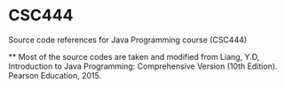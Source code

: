 # CSC444
Source code references for Java Programming course (CSC444)

** Most of the source codes are taken and modified from Liang, Y.D, Introduction to Java Programming: Comprehensive Version (10th Edition). Pearson Education, 2015.

